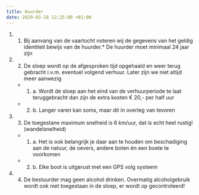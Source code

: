 ```yaml
---
title: Huurder
date: 2020-03-18 12:25:00 +01:00
---
```


1. 1) Bij aanvang van de vaartocht noteren wij de gegevens van het geldig identiteit bewijs van de huurder.* De huurder moet minimaal 24 jaar zijn
2. 2) De sloep wordt op de afgesproken tijd opgehaald en weer terug gebracht i.v.m. eventuel volgend verhuur. Later zijn we niet altijd meer aanwezig


     * 1. a. Wordt de sloep aan het eind van de verhuurperiode te laat teruggebracht dan zijn de extra kosten € 20,- per half uur
     * 2. b. Langer varen kan soms, maar dit in overleg van tevoren

3. 3) De toegestane maximum snelheid is 6 km/uur, dat is echt heel rustig! (wandelsnelheid)


    * 1. a. Het is ook belangrijk je daar aan te houden om beschadiging aan de natuur, de oevers, andere boten én een boete te voorkomen
    * 2. b. Elke boot is uitgerust met een GPS volg systeem

4. 4) De bestuurder mag geen alcohol drinken. Overmatig alcoholgebruik wordt ook niet toegestaan in de sloep, er wordt op gecontroleerd!
